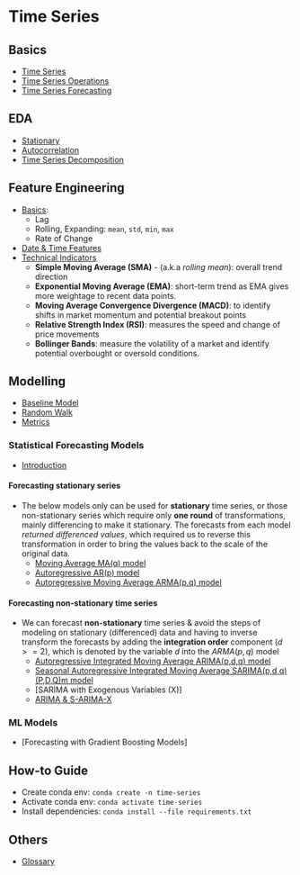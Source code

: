 # Time Series

## Basics

- [Time Series](./docs/introduction.md)
- [Time Series Operations](./docs/time_series_operations.md)
- [Time Series Forecasting](./docs/time_series_forecasting.md)

## EDA

- [Stationary](./docs/eda/eda_stationary.md)
- [Autocorrelation](./docs/eda/eda_autocorrelation.md)
- [Time Series Decomposition](./docs/eda/eda_time-series-decomposition.md)

## Feature Engineering

- [Basics](./docs/fe/basics.md):
  - Lag
  - Rolling, Expanding: `mean`, `std`, `min`, `max`
  - Rate of Change
- [Date & Time Features](./docs/fe/date_and_time_features.md)
- [Technical Indicators](./docs/fe/technical_indicators.md)
  - **Simple Moving Average (SMA)** - (a.k.a _rolling mean_): overall trend direction
  - **Exponential Moving Average (EMA)**: short-term trend as EMA gives more weightage to recent data points.
  - **Moving Average Convergence Divergence (MACD)**: to identify shifts in market momentum and potential breakout points
  - **Relative Strength Index (RSI)**: measures the speed and change of price movements
  - **Bollinger Bands**: measure the volatility of a market and identify potential overbought or oversold conditions.

## Modelling

- [Baseline Model](./docs/baseline_model.md)
- [Random Walk](./docs/random_walk.md)
- [Metrics](./docs/metrics.md)

### Statistical Forecasting Models

- [Introduction](./docs/statistical_models/intro.md)

#### Forecasting stationary series

- The below models only can be used for **stationary** time series, or those non-stationary series which require only **one round** of transformations, mainly differencing to make it stationary. The forecasts from each model _returned differenced values_, which required us to reverse this transformation in order to bring the values back to the scale of the original data.
  - [Moving Average MA(q) model](./docs/statistical_models/moving_average.md)
  - [Autoregressive AR(p) model](./docs/statistical_models/autoregressive.md)
  - [Autoregressive Moving Average ARMA(p,q) model](./docs/statistical_models/arma.md)

#### Forecasting non-stationary time series

- We can forecast **non-stationary** time series & avoid the steps of modeling on stationary (differenced) data and having to inverse transform the forecasts by adding the **integration order** component ($d >= 2$), which is denoted by the variable $d$ into the $ARMA(p,q)$ model
  - [Autoregressive Integrated Moving Average ARIMA(p,d,q) model](./docs/statistical_models/arima.md)
  - [Seasonal Autoregressive Integrated Moving Average SARIMA(p,d,q)(P,D,Q)m model](./docs/statistical_models/sarima.md)
  - [SARIMA with Exogenous Variables (X)]
  - [ARIMA & S-ARIMA-X](./docs/statistical_models/arima_sarimax.md)

### ML Models

- [Forecasting with Gradient Boosting Models]

## How-to Guide

- Create conda env: `conda create -n time-series`
- Activate conda env: `conda activate time-series`
- Install dependencies: `conda install --file requirements.txt`

## Others

- [Glossary](./docs/glossary.md)
